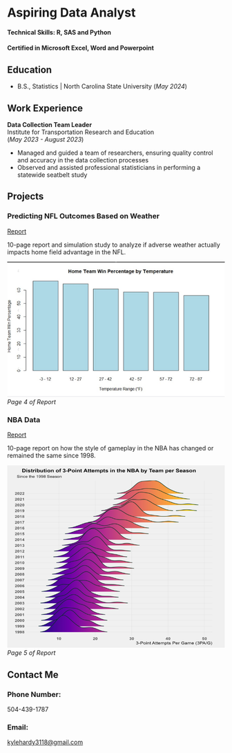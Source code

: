 # Aspiring Data Analyst 

#### Technical Skills: R, SAS and Python
#### Certified in Microsoft Excel, Word and Powerpoint

## Education 
- B.S., Statistics | North Carolina State University (_May 2024_)

## Work Experience
**Data Collection Team Leader**           
Institute for Transportation Research and Education     
(_May 2023 - August 2023_)
- Managed and guided a team of researchers, ensuring quality control and accuracy in the data collection processes
- Observed and assisted professional statisticians in performing a statewide seatbelt study

## Projects

### Predicting NFL Outcomes Based on Weather
[Report](Predicting_NFL_Outcomes_Based_on_Weather.pdf)

10-page report and simulation study to analyze if adverse weather actually impacts home field advantage in the NFL.

![Home Team Win Percentage by Temperature](Weather_Graph.png)
_Page 4 of Report_

### NBA Data
[Report](NBA_Data_Report.pdf)

10-page report on how the style of gameplay in the NBA has changed or remained the same since 1998.

![Distribution of 3-Point Attempts in the NBA by Team Per Season](NBA__Image.png)
_Page 5 of Report_

## Contact Me

### Phone Number:
504-439-1787
### Email:
kylehardy3118@gmail.com
